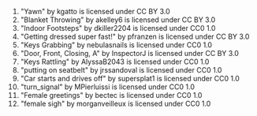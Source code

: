 1. "Yawn" by kgatto is licensed under CC BY 3.0
1. "Blanket Throwing" by akelley6 is licensed under CC BY 3.0
1. "Indoor Footsteps" by dkiller2204 is licensed under CC0 1.0
1. "Getting dressed super fast!" by pfranzen is licensed under CC BY 3.0
1. "Keys Grabbing" by nebulasnails is licensed under CC0 1.0
1. "Door, Front, Closing, A" by InspectorJ is licensed under CC BY 3.0
1. "Keys Rattling" by AlyssaB2043 is licensed under CC0 1.0
1. "putting on seatbelt" by jrssandoval is licensed under CC0 1.0
1. "Car starts and drives off" by supersplat1 is licensed under CC0 1.0
1. "turn_signal" by MPierluissi is licensed under CC0 1.0
1. "Female greetings" by bectec is licensed under CC0 1.0
1. "female sigh" by morganveilleux is licensed under CC0 1.0

